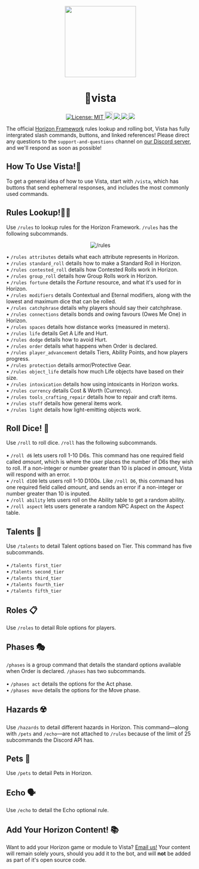 <p align="center">
    <img height="190" width="190" src="https://cdn.discordapp.com/attachments/1078703261659447489/1078711291117580428/vista-icon-white.png"/>
</p>
<h1 align="center">🗻vista</h1>
<p align="center">
<a href="https://github.com/dispelll/vista/blob/main/LICENSE/">
    <img src="https://img.shields.io/bower/l/vista" alt="License: MIT">
</a>
<a href="https://discord.gg/52EbV5xSVs">
    <img height="20" alt="Discord invite" src="https://img.shields.io/badge/Discord-Join%20Our%20Discord!-blue">
</a>
<a href="https://www.patreon.com/horizonframework?utm_campaign=creatorshare_creator">
    <img src=https://img.shields.io/badge/Patreon-Support%20Us!-red>
</a>
<a href="https://bit.ly/3XHIqlf">
    <img src=https://img.shields.io/badge/Horizon-IT%202.5.0%20Compatible-blueviolet>
</a>
<a href=">https://discord.com/api/oauth2/authorize?client_id=1063989203479834734&permissions=277025507392&scope=bot%20applications.commands">
    <img src=https://img.shields.io/badge/Invite-Invite%20Vista%20To%20Your%20Server!-5865F2>
</a>

The official [Horizon Framework](https://bit.ly/3XHIqlf) rules lookup and rolling bot, Vista has fully intergrated slash commands, buttons, and linked references! Please direct any questions to the `support-and-questions` channel on [our Discord server](https://discord.gg/52EbV5xSVs), and we'll respond as soon as possible!  
</p>

## How To Use Vista!🚠
To get a general idea of how to use Vista, start with `/vista`, which has buttons that send ephemeral responses, and includes the most commonly used commands. 

## Rules Lookup!🧑‍⚖️ 
Use `/rules` to lookup rules for the Horizon Framework. `/rules` has the following subcommands. 

<p align="center">
  <img src="https://cdn.discordapp.com/attachments/1078703261659447489/1078709096041168997/rules.gif" alt="/rules" />
</p>

• `/rules attributes` details what each attribute represents in Horizon. <br>
• `/rules standard_roll` details how to make a Standard Roll in Horizon. <br>
• `/rules contested_roll` details how Contested Rolls work in Horizon. <br>
• `/rules group_roll` details how Group Rolls work in Horizon. <br>
• `/rules fortune` details the *Fortune* resource, and what it's used for in Horizon. <br>
• `/rules modifiers` details Contextual and Eternal modifiers, along with the lowest and maximum dice that can be rolled. <br>
• `/rules catchphrase` details why players should say their catchphrase. <br>
• `/rules connections` details bonds and owing favours (Owes Me One) in Horizon. <br>
• `/rules spaces` details how distance works (measured in meters). <br>
• `/rules life` details Get A Life and Hurt. <br>
• `/rules dodge` details how to avoid Hurt. <br>
• `/rules order` details what happens when Order is declared. <br>
• `/rules player_advancement` details Tiers, Ability Points, and how players progress. <br>
• `/rules protection` details armor/Protective Gear. <br>
• `/rules object_life` details how much Life objects have based on their size. <br>
• `/rules intoxication` details how using intoxicants in Horizon works. <br>
• `/rules currency` details Cost & Worth (Currency). <br>
• `/rules tools_crafting_repair` details how to repair and craft items. <br>
• `/rules stuff` details how general items work. <br>
• `/rules light` details how light-emitting objects work. <br>

## Roll Dice! 🎲
Use `/roll` to roll dice. `/roll` has the following subcommands. 
<br>
<br>
• `/roll d6` lets users roll 1-10 D6s. This command has one required field called *amount*, which is where the user places the number of D6s they wish to roll. If a non-integer or number greater than 10 is placed in *amount*, Vista will respond with an error. <br>
• `/roll d100` lets users roll 1-10 D100s. Like `/roll D6`, this command has one required field called *amount*, and sends an error if a non-integer or number greater than 10 is inputed. <br>
• `/roll ability` lets users roll on the Ability table to get a random ability. <br>
• `/roll aspect` lets users generate a random NPC Aspect on the Aspect table. <br>

## Talents 🪩
Use `/talents` to detail Talent options based on Tier. This command has five subcommands. 
<br>
<br>
• `/talents first_tier` <br>
• `/talents second_tier` <br>
• `/talents third_tier` <br>
• `/talents fourth_tier` <br>
• `/talents fifth_tier` <br>

## Roles 📋
Use `/roles` to detail Role options for players. 

## Phases 🎭
`/phases` is a group command that details the standard options available when Order is declared. `/phases` has two subcommands. 
<br>
<br>
• `/phases act` details the options for the Act phase. <br>
• `/phases move` details the options for the Move phase. <br>

## Hazards ☢️
Use `/hazards` to detail different hazards in Horizon. This command—along with `/pets` and `/echo`—are not attached to `/rules` because of the limit of 25 subcommands the Discord API has. 

## Pets 🐶
Use `/pets` to detail Pets in Horizon. 

## Echo 🗣️
Use `/echo` to detail the Echo optional rule. 

## Add Your Horizon Content! 📚
Want to add your Horizon game or module to Vista? [Email us!](mailto:horizon.framework@gmail.com) Your content will remain solely yours, should you add it to the bot, and will **not** be added as part of it's open source code. 

